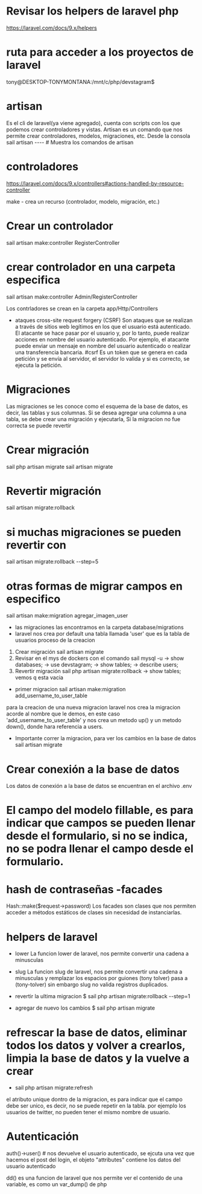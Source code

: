 # Revisar los helpers de laravel php
https://laravel.com/docs/9.x/helpers

# ruta para acceder a los proyectos de laravel
tony@DESKTOP-TONYMONTANA:/mnt/c/php/devstagram$

# artisan
Es el cli de laravel(ya viene agregado), cuenta con scripts con los que podemos crear controladores y vistas.
Artisan es un comando que nos permite crear controladores, modelos, migraciones, etc.
Desde la consola
sail artisan      ----    # Muestra los comandos de artisan

# controladores
https://laravel.com/docs/9.x/controllers#actions-handled-by-resource-controller

make - crea un recurso (controlador, modelo, migración, etc.)
# Crear un controlador 
sail artisan make:controller RegisterController
# crear controlador en una carpeta especifica
sail artisan make:controller Admin/RegisterController

Los contrladores se crean en la carpeta app/Http/Controllers

- ataques cross-site request forgery (CSRF)
Son ataques que se realizan a través de sitios web legítimos en los que el usuario está autenticado. El atacante se hace pasar por el usuario y, por lo tanto, puede realizar acciones en nombre del usuario autenticado. Por ejemplo, el atacante puede enviar un mensaje en nombre del usuario autenticado o realizar una transferencia bancaria.
#csrf 
Es un token que se genera en cada petición y se envía al servidor, el servidor lo valida y si es correcto, se ejecuta la petición.

# Migraciones 
Las migraciones se les conoce como el esquema de la base de datos, es decir, las tablas y sus columnas.
Si se desea agregar una columna a una tabla, se debe crear una migración y ejecutarla, 
Si la migracion no fue correcta se puede revertir
# Crear migración
sail php artisan migrate
sail artisan migrate
# Revertir migración
sail artisan migrate:rollback
# si muchas migraciones se pueden revertir con
sail artisan migrate:rollback --step=5

# otras formas de migrar campos en especifico	
sail artisan make:migration agregar_imagen_user

- las migraciones las encontramos en la carpeta database/migrations
- laravel nos crea por default una tabla llamada 'user' que es la tabla de usuarios
proceso de la creacion 
1. Crear migración
sail artisan migrate
2. Revisar en el mys de dockers con el comando
sail mysql -u
-> show databases;
-> use devstagram;
-> show tables;
-> describe users;
3. Revertir migración
sail php artisan migrate:rollback
-> show tables;    vemos q esta vacia

- primer migracion
sail artisan make:migration add_username_to_user_table

para la creacion de una nueva migracion laravel nos crea la migracion acorde al nombre que le demos, en este caso 'add_username_to_user_table' y nos crea un metodo up() y un metodo down(), donde hara referencia a users.

- Importante correr la migracion, para ver los cambios en la base de datos
sail artisan migrate

# Crear conexión a la base de datos
Los datos de conexión a la base de datos se encuentran en el archivo .env

# El campo del modelo fillable, es para indicar que campos se pueden llenar desde el formulario, si no se indica, no se podra llenar el campo desde el formulario.

# hash de contraseñas -facades
Hash::make($request->password)
Los facades son clases que nos permiten acceder a métodos estáticos de clases sin necesidad de instanciarlas.

# helpers de laravel
- lower 
La funcion lower de laravel, nos permite convertir una cadena a minusculas
- slug
La funcion slug de laravel, nos permite convertir una cadena a minusculas y remplazar los espacios por guiones (tony tolver) pasa a  (tony-tolver)
sin embargo slug no valida registros duplicados.


- revertir la ultima migracion
$ sail php artisan migrate:rollback --step=1
- agregar de nuevo los cambios
$ sail php artisan migrate

# refrescar la base de datos, eliminar todos los datos y volver a crearlos, limpia la base de datos y la vuelve a crear
-  sail php artisan migrate:refresh

el atributo unique dontro de la migracion, es para indicar que el campo debe ser unico, es decir, no se puede repetir en la tabla.
por ejemplo los usuarios de twitter, no pueden tener el mismo nombre de usuario.


# Autenticación
auth()->user()  # nos devuelve el usuario autenticado, se ejcuta una vez que hacemos el post del login, el objeto "attributes" contiene los datos del usuario autenticado

dd() es una funcion de laravel que nos permite ver el contenido de una variable, es como un var_dump() de php 